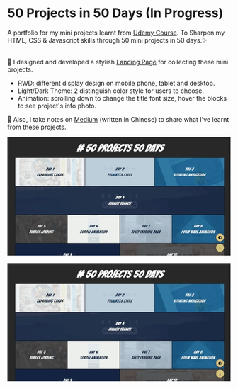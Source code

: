 # 50 Projects in 50 Days (In Progress)
A portfolio for my mini projects learnt from [Udemy Course](https://www.udemy.com/course/50-projects-50-days/). To Sharpen my HTML, CSS & Javascript skills through 50 mini projects in 50 days.✨
<br>
<br>

🌟 I designed and developed a stylish [Landing Page](https://wentingliuu.github.io/50projects50days/) for collecting these mini projects.

- RWD: different display design on mobile phone, tablet and desktop. 
- Light/Dark Theme: 2 distinguish color style for users to choose.
- Animation: scrolling down to change the title font size, hover the blocks to see project's info photo.

🌟 Also, I take notes on [Medium](https://wentingliuu.medium.com/50projects50days-%E5%AD%B8%E7%BF%92%E7%AD%86%E8%A8%98-46a81a2cede) (written in Chinese) to share what I've learnt from these projects.


![RWD](https://github.com/wentingliuu/50projects50days/blob/main/image/main-page-RWD.gif)


![Dark Theme](https://github.com/wentingliuu/50projects50days/blob/main/image/main-page-dark-mode.gif)
